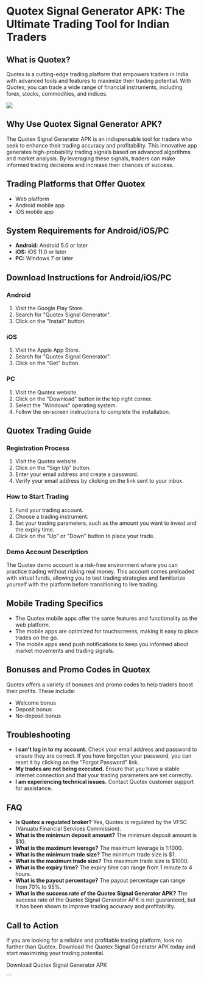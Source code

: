 # Quotex Signal Generator APK: The Ultimate Trading Tool for Indian Traders

## What is Quotex?

Quotex is a cutting-edge trading platform that empowers traders in India
with advanced tools and features to maximize their trading potential.
With Quotex, you can trade a wide range of financial instruments,
including forex, stocks, commodities, and indices.

[![](https://static.quotex.io/files/4_en/300_250.jpg)](https://traff.sbs/brokerqxlid)

## Why Use Quotex Signal Generator APK?

The Quotex Signal Generator APK is an indispensable tool for traders who
seek to enhance their trading accuracy and profitability. This
innovative app generates high-probability trading signals based on
advanced algorithms and market analysis. By leveraging these signals,
traders can make informed trading decisions and increase their chances
of success.

## Trading Platforms that Offer Quotex

-   Web platform
-   Android mobile app
-   iOS mobile app

## System Requirements for Android/iOS/PC

-   **Android:** Android 5.0 or later
-   **iOS:** iOS 11.0 or later
-   **PC:** Windows 7 or later

## Download Instructions for Android/iOS/PC

### Android

1.  Visit the Google Play Store.
2.  Search for "Quotex Signal Generator".
3.  Click on the "Install" button.

### iOS

1.  Visit the Apple App Store.
2.  Search for "Quotex Signal Generator".
3.  Click on the "Get" button.

### PC

1.  Visit the Quotex website.
2.  Click on the "Download" button in the top right corner.
3.  Select the "Windows" operating system.
4.  Follow the on-screen instructions to complete the installation.

## Quotex Trading Guide

### Registration Process

1.  Visit the Quotex website.
2.  Click on the "Sign Up" button.
3.  Enter your email address and create a password.
4.  Verify your email address by clicking on the link sent to your
    inbox.

### How to Start Trading

1.  Fund your trading account.
2.  Choose a trading instrument.
3.  Set your trading parameters, such as the amount you want to invest
    and the expiry time.
4.  Click on the "Up" or "Down" button to place your trade.

### Demo Account Description

The Quotex demo account is a risk-free environment where you can
practice trading without risking real money. This account comes
preloaded with virtual funds, allowing you to test trading strategies
and familiarize yourself with the platform before transitioning to live
trading.

## Mobile Trading Specifics

-   The Quotex mobile apps offer the same features and functionality as
    the web platform.
-   The mobile apps are optimized for touchscreens, making it easy to
    place trades on the go.
-   The mobile apps send push notifications to keep you informed about
    market movements and trading signals.

## Bonuses and Promo Codes in Quotex

Quotex offers a variety of bonuses and promo codes to help traders boost
their profits. These include:

-   Welcome bonus
-   Deposit bonus
-   No-deposit bonus

## Troubleshooting

-   **I can\'t log in to my account.** Check your email address and
    password to ensure they are correct. If you have forgotten your
    password, you can reset it by clicking on the "Forgot
    Password" link.
-   **My trades are not being executed.** Ensure that you have a stable
    internet connection and that your trading parameters are set
    correctly.
-   **I am experiencing technical issues.** Contact Quotex customer
    support for assistance.

## FAQ

-   **Is Quotex a regulated broker?** Yes, Quotex is regulated by the
    VFSC (Vanuatu Financial Services Commission).
-   **What is the minimum deposit amount?** The minimum deposit amount
    is \$10.
-   **What is the maximum leverage?** The maximum leverage is 1:1000.
-   **What is the minimum trade size?** The minimum trade size is \$1.
-   **What is the maximum trade size?** The maximum trade size is
    \$1000.
-   **What is the expiry time?** The expiry time can range from 1 minute
    to 4 hours.
-   **What is the payout percentage?** The payout percentage can range
    from 70% to 95%.
-   **What is the success rate of the Quotex Signal Generator APK?** The
    success rate of the Quotex Signal Generator APK is not guaranteed,
    but it has been shown to improve trading accuracy and profitability.

## Call to Action

If you are looking for a reliable and profitable trading platform, look
no further than Quotex. Download the Quotex Signal Generator APK today
and start maximizing your trading potential.

Download Quotex Signal Generator APK

\`\`\`


